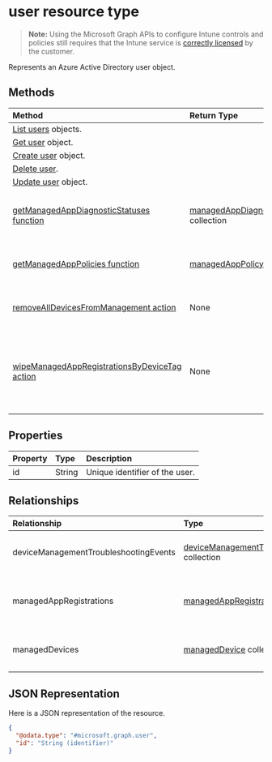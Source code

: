 ﻿# user resource type

> **Note:** Using the Microsoft Graph APIs to configure Intune controls and policies still requires that the Intune service is [correctly licensed](https://go.microsoft.com/fwlink/?linkid=839381) by the customer.

Represents an Azure Active Directory user object.

## Methods
|Method|Return Type|Description|
|:---|:---|:---|
|[List users](../api/intune_shared_user_list.md) objects.|
|[Get user](../api/intune_shared_user_get.md) object.|
|[Create user](../api/intune_shared_user_create.md) object.|
|[Delete user](../api/intune_shared_user_delete.md).|
|[Update user](../api/intune_shared_user_update.md) object.|
|[getManagedAppDiagnosticStatuses function](../api/intune_shared_user_getmanagedappdiagnosticstatuses.md)|[managedAppDiagnosticStatus](../resources/intune_mam_managedappdiagnosticstatus.md) collection|Gets diagnostics validation status for a given user.|
|[getManagedAppPolicies function](../api/intune_shared_user_getmanagedapppolicies.md)|[managedAppPolicy](../resources/intune_mam_managedapppolicy.md) collection|Gets app restrictions for a given user.|
|[removeAllDevicesFromManagement action](../api/intune_shared_user_removealldevicesfrommanagement.md)|None|Retire all devices from management for this user|
|[wipeManagedAppRegistrationsByDeviceTag action](../api/intune_shared_user_wipemanagedappregistrationsbydevicetag.md)|None|Issues a wipe operation on an app registration with specified device tag.|

## Properties
|Property|Type|Description|
|:---|:---|:---|
|id|String|Unique identifier of the user.|

## Relationships
|Relationship|Type|Description|
|:---|:---|:---|
|deviceManagementTroubleshootingEvents|[deviceManagementTroubleshootingEvent](../resources/intune_troubleshooting_devicemanagementtroubleshootingevent.md) collection|The list of troubleshooting events for this user.|
|managedAppRegistrations|[managedAppRegistration](../resources/intune_mam_managedappregistration.md) collection|Zero or more managed app registrations that belong to the user.|
|managedDevices|[managedDevice](../resources/intune_devices_manageddevice.md) collection|The managed devices associated with the user.|

## JSON Representation
Here is a JSON representation of the resource.
<!-- {
  "blockType": "resource",
  "baseType": "microsoft.graph.directoryObject",
  "openType": true,
  "@odata.type": "microsoft.graph.user"
}
-->
``` json
{
  "@odata.type": "#microsoft.graph.user",
  "id": "String (identifier)"
}
```



